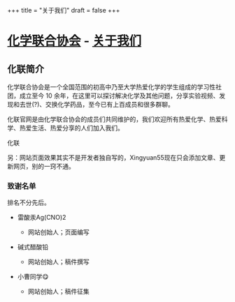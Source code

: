 +++
title = "关于我们"
draft = false
+++

# [化学联合协会](/) - [关于我们](#)

## 化联简介

化学联合协会是一个全国范围的初高中乃至大学热爱化学的学生组成的学习性社团，成立至今 10 余年，在这里可以探讨解决化学及其他问题，分享实验视频、发现和去世(?)、交换化学药品，至今已有上百成员和很多群聊。

化联官网是由化学联合协会的成员们共同维护的，我们欢迎所有热爱化学、热爱科学、热爱生活、热爱分享的人们加入我们。

化联

另：网站页面效果其实不是开发者独自写的，Xingyuan55现在只会添加文章、更新网页，别的一窍不通。

### 致谢名单

排名不分先后。

- 雷酸汞Ag(CNO)2
    - 网站创始人；页面编写

- 碱式醋酸铅
    - 网站创始人；稿件撰写

- 小曹同学😋
    - 网站创始人；稿件征集